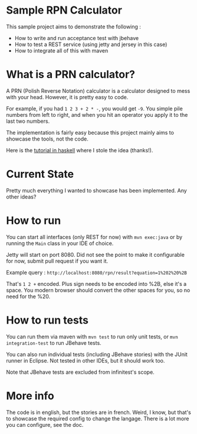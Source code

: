 Sample RPN Calculator
====================

This sample project aims to demonstrate the following : 

* How to write and run acceptance test with jbehave
* How to test a REST service (using jetty and jersey in this case)
* How to integrate all of this with maven

What is a PRN calculator?
=========================

A PRN (Polish Reverse Notation) calculator is a calculator designed to mess with your head. However, it is pretty easy to code.

For example, if you had `1 2 3 + 2 * -`, you would get `-9`. You simple pile numbers from left to right, and when you hit an operator you apply it to the last two numbers. 

The implementation is fairly easy because this project mainly aims to showcase the tools, not the code. 

Here is the [tutorial in haskell](http://learnyouahaskell.com/functionally-solving-problems) where I stole the idea (thanks!).

Current State
=============

Pretty much everything I wanted to showcase has been implemented. Any other ideas?

How to run
==========

You can start all interfaces (only REST for now) with `mvn exec:java` or by running the `Main` class in your IDE of choice.

Jetty will start on port 8080. Did not see the point to make it configurable for now, submit pull request if you want it.

Example query : `http://localhost:8080/rpn/result?equation=1%202%20%2B`

That's `1 2 +` encoded. Plus sign needs to be encoded into %2B, else it's a space. You modern browser should convert the other spaces for you, so no need for the %20.

How to run tests
================

You can run them via maven with `mvn test` to run only unit tests, or `mvn integration-test` to run JBehave tests.

You can also run individual tests (including JBehave stories) with the JUnit runner in Eclipse. Not tested in other IDEs, but it should work too.

Note that JBehave tests are excluded from infinitest's scope.

More info
=========

The code is in english, but the stories are in french. Weird, I know, but that's to showcase the required config to change the langage. There is a lot more you can configure, see the doc.
